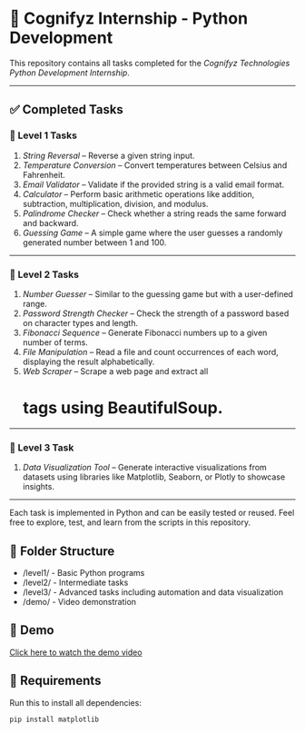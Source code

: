# 📘 Cognifyz Internship - Python Development

This repository contains all tasks completed for the *Cognifyz Technologies Python Development Internship*.

---

## ✅ Completed Tasks

### 🔹 Level 1 Tasks
1. *String Reversal* – Reverse a given string input.
2. *Temperature Conversion* – Convert temperatures between Celsius and Fahrenheit.
3. *Email Validator* – Validate if the provided string is a valid email format.
4. *Calculator* – Perform basic arithmetic operations like addition, subtraction, multiplication, division, and modulus.
5. *Palindrome Checker* – Check whether a string reads the same forward and backward.
6. *Guessing Game* – A simple game where the user guesses a randomly generated number between 1 and 100.

---

### 🔹 Level 2 Tasks
1. *Number Guesser* – Similar to the guessing game but with a user-defined range.
2. *Password Strength Checker* – Check the strength of a password based on character types and length.
3. *Fibonacci Sequence* – Generate Fibonacci numbers up to a given number of terms.
4. *File Manipulation* – Read a file and count occurrences of each word, displaying the result alphabetically.
5. *Web Scraper* – Scrape a web page and extract all <h1> tags using BeautifulSoup.

---

### 🔹 Level 3 Task
1. *Data Visualization Tool* – Generate interactive visualizations from datasets using libraries like Matplotlib, Seaborn, or Plotly to showcase insights.

---

Each task is implemented in Python and can be easily tested or reused.
Feel free to explore, test, and learn from the scripts in this repository.
## 📂 Folder Structure

- /level1/ - Basic Python programs
- /level2/ - Intermediate tasks
- /level3/ - Advanced tasks including automation and data visualization
- /demo/ - Video demonstration

## 🎥 Demo
[Click here to watch the demo video](demo/project_demo.mp4)

## 🔧 Requirements
Run this to install all dependencies:

```bash
pip install matplotlib
